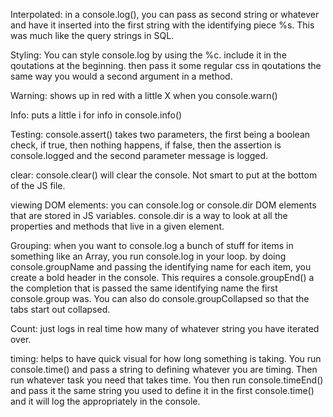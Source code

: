 
Interpolated:
in a console.log(), you can pass as second string or whatever and have it inserted into the first string with the identifying piece %s. This was much like the query strings in SQL.

Styling:
You can style console.log by using the %c. include it in the qoutations at the beginning. then pass it some regular css in qoutations the same way you would a second argument in a method.


Warning:
shows up in red with a little X when you console.warn()

Info:
puts a little i for info in console.info()

Testing:
console.assert() takes two parameters, the first being a boolean check, if true, then nothing happens, if false, then the assertion is console.logged and the second parameter message is logged.

clear:
console.clear() will clear the console. Not smart to put at the bottom of the JS file.

viewing DOM elements:
you can console.log or console.dir DOM elements that are stored in JS variables.  console.dir is a way to look at all the properties and methods that live in a given element.

Grouping:
when you want to console.log a bunch of stuff for items in something like an Array, you run console.log in your loop.  by doing console.groupName and passing the identifying name for each item, you create a bold header in the console.  This requires a console.groupEnd() a the completion that is passed the same identifying name the first console.group was.  You can also do console.groupCollapsed so that the tabs start out collapsed.

Count:
just logs in real time how many of whatever string you have iterated over.

timing:
helps to have quick visual for how long something is taking. You run console.time() and pass a string to defining whatever you are timing.  Then run whatever task  you need that takes time.  You then run console.timeEnd() and pass it the same string you used to define it in the first console.time() and it will log the appropriately in the console.